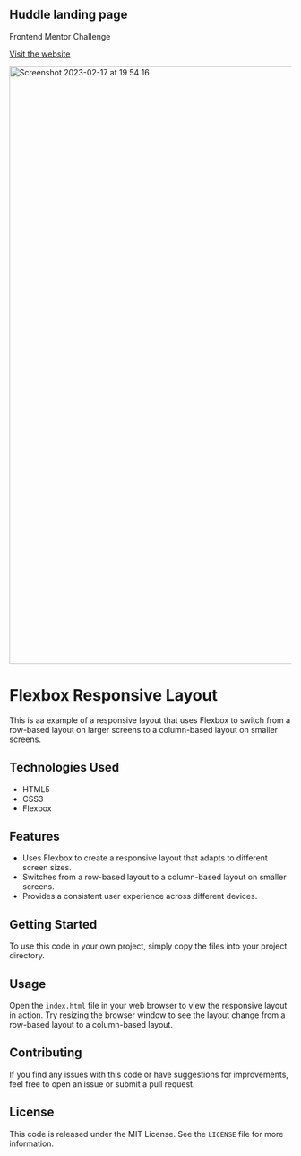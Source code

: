 ##  Huddle landing page 
Frontend Mentor Challenge

[Visit the website](https://huddle-pcv.vercel.app/)

<img width="1064" alt="Screenshot 2023-02-17 at 19 54 16" src="https://user-images.githubusercontent.com/100241036/219812671-dae415f2-0a4f-439e-9776-2ab0089a5af2.png">

# Flexbox Responsive Layout

This is aa example of a responsive layout that uses Flexbox to switch from a row-based layout on larger screens to a column-based layout on smaller screens.

## Technologies Used

- HTML5
- CSS3
- Flexbox

## Features

- Uses Flexbox to create a responsive layout that adapts to different screen sizes.
- Switches from a row-based layout to a column-based layout on smaller screens.
- Provides a consistent user experience across different devices.

## Getting Started

To use this code in your own project, simply copy the files into your project directory.

## Usage

Open the `index.html` file in your web browser to view the responsive layout in action. Try resizing the browser window to see the layout change from a row-based layout to a column-based layout.

## Contributing

If you find any issues with this code or have suggestions for improvements, feel free to open an issue or submit a pull request.

## License

This code is released under the MIT License. See the `LICENSE` file for more information.